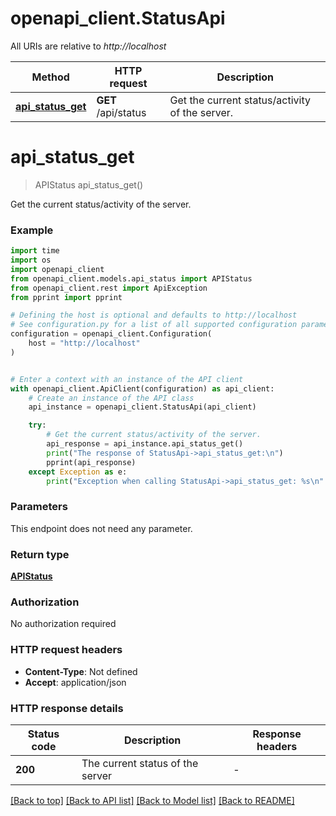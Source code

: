 # openapi_client.StatusApi

All URIs are relative to *http://localhost*

Method | HTTP request | Description
------------- | ------------- | -------------
[**api_status_get**](StatusApi.md#api_status_get) | **GET** /api/status | Get the current status/activity of the server.


# **api_status_get**
> APIStatus api_status_get()

Get the current status/activity of the server.

### Example


```python
import time
import os
import openapi_client
from openapi_client.models.api_status import APIStatus
from openapi_client.rest import ApiException
from pprint import pprint

# Defining the host is optional and defaults to http://localhost
# See configuration.py for a list of all supported configuration parameters.
configuration = openapi_client.Configuration(
    host = "http://localhost"
)


# Enter a context with an instance of the API client
with openapi_client.ApiClient(configuration) as api_client:
    # Create an instance of the API class
    api_instance = openapi_client.StatusApi(api_client)

    try:
        # Get the current status/activity of the server.
        api_response = api_instance.api_status_get()
        print("The response of StatusApi->api_status_get:\n")
        pprint(api_response)
    except Exception as e:
        print("Exception when calling StatusApi->api_status_get: %s\n" % e)
```



### Parameters

This endpoint does not need any parameter.

### Return type

[**APIStatus**](APIStatus.md)

### Authorization

No authorization required

### HTTP request headers

 - **Content-Type**: Not defined
 - **Accept**: application/json

### HTTP response details

| Status code | Description | Response headers |
|-------------|-------------|------------------|
**200** | The current status of the server |  -  |

[[Back to top]](#) [[Back to API list]](../README.md#documentation-for-api-endpoints) [[Back to Model list]](../README.md#documentation-for-models) [[Back to README]](../README.md)

